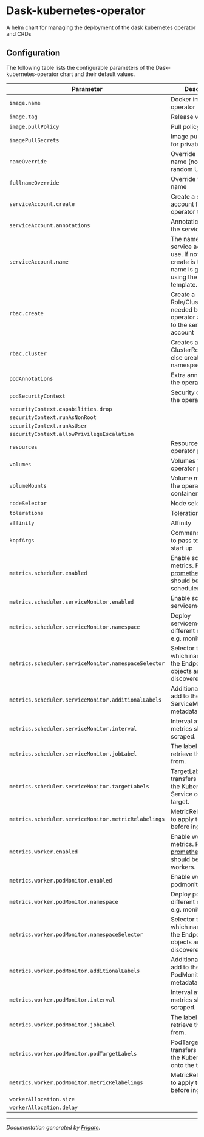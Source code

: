 
Dask-kubernetes-operator
===========

A helm chart for managing the deployment of the dask kubernetes operator and CRDs


## Configuration

The following table lists the configurable parameters of the Dask-kubernetes-operator chart and their default values.

| Parameter                | Description             | Default        |
| ------------------------ | ----------------------- | -------------- |
| `image.name` | Docker image for the operator | `"ghcr.io/dask/dask-kubernetes-operator"` |
| `image.tag` | Release version | `"set-by-chartpress"` |
| `image.pullPolicy` | Pull policy | `"IfNotPresent"` |
| `imagePullSecrets` | Image pull secrets for private registries | `[]` |
| `nameOverride` | Override release name (not including random UUID) | `""` |
| `fullnameOverride` | Override full release name | `""` |
| `serviceAccount.create` | Create a service account for the operator to use | `true` |
| `serviceAccount.annotations` | Annotations to add to the service account | `{}` |
| `serviceAccount.name` | The name of the service account to use. If not set and create is true, a name is generated using the fullname template. | `""` |
| `rbac.create` | Create a Role/ClusterRole needed by the operator and bind it to the service account | `true` |
| `rbac.cluster` | Creates a ClusterRole if true, else create a namespaced Role | `true` |
| `podAnnotations` | Extra annotations for the operator pod | `{}` |
| `podSecurityContext` | Security context for the operator pod | `{}` |
| `securityContext.capabilities.drop` |  | `["ALL"]` |
| `securityContext.runAsNonRoot` |  | `true` |
| `securityContext.runAsUser` |  | `1000` |
| `securityContext.allowPrivilegeEscalation` |  | `false` |
| `resources` | Resources for the operator pod | `{}` |
| `volumes` | Volumes for the operator pod | `[]` |
| `volumeMounts` | Volume mounts for the operator container | `[]` |
| `nodeSelector` | Node selector | `{}` |
| `tolerations` | Tolerations | `[]` |
| `affinity` | Affinity | `{}` |
| `kopfArgs` | Command line flags to pass to kopf on start up | `["--all-namespaces"]` |
| `metrics.scheduler.enabled` | Enable scheduler metrics. Pip package [prometheus-client](https://pypi.org/project/prometheus-client/) should be present on scheduler. | `false` |
| `metrics.scheduler.serviceMonitor.enabled` | Enable scheduler servicemonitor. | `false` |
| `metrics.scheduler.serviceMonitor.namespace` | Deploy servicemonitor in different namespace, e.g. monitoring. | `""` |
| `metrics.scheduler.serviceMonitor.namespaceSelector` | Selector to select which namespaces the Endpoints objects are discovered from. | `{}` |
| `metrics.scheduler.serviceMonitor.additionalLabels` | Additional labels to add to the ServiceMonitor metadata. | `{}` |
| `metrics.scheduler.serviceMonitor.interval` | Interval at which metrics should be scraped. | `"15s"` |
| `metrics.scheduler.serviceMonitor.jobLabel` | The label to use to retrieve the job name from. | `""` |
| `metrics.scheduler.serviceMonitor.targetLabels` | TargetLabels transfers labels on the Kubernetes Service onto the target. | `["dask.org/cluster-name"]` |
| `metrics.scheduler.serviceMonitor.metricRelabelings` | MetricRelabelConfigs to apply to samples before ingestion. | `[]` |
| `metrics.worker.enabled` | Enable workers metrics. Pip package [prometheus-client](https://pypi.org/project/prometheus-client/) should be present on workers. | `false` |
| `metrics.worker.podMonitor.enabled` | Enable workers podmonitor | `false` |
| `metrics.worker.podMonitor.namespace` | Deploy podmonitor in different namespace, e.g. monitoring. | `""` |
| `metrics.worker.podMonitor.namespaceSelector` | Selector to select which namespaces the Endpoints objects are discovered from. | `{}` |
| `metrics.worker.podMonitor.additionalLabels` | Additional labels to add to the PodMonitor metadata. | `{}` |
| `metrics.worker.podMonitor.interval` | Interval at which metrics should be scraped. | `"15s"` |
| `metrics.worker.podMonitor.jobLabel` | The label to use to retrieve the job name from. | `""` |
| `metrics.worker.podMonitor.podTargetLabels` | PodTargetLabels transfers labels on the Kubernetes Pod onto the target. | `["dask.org/cluster-name", "dask.org/workergroup-name"]` |
| `metrics.worker.podMonitor.metricRelabelings` | MetricRelabelConfigs to apply to samples before ingestion. | `[]` |
| `workerAllocation.size` |  | `null` |
| `workerAllocation.delay` |  | `null` |



---
_Documentation generated by [Frigate](https://frigate.readthedocs.io)._
